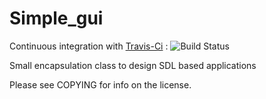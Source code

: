 # Simple_gui

Continuous integration with [Travis-Ci](https://travis-ci.com/quicky2000/simple_gui) : ![Build Status](https://travis-ci.com/quicky2000/simple_gui.svg?branch=master)

Small encapsulation class to design SDL based applications

Please see COPYING for info on the license.

